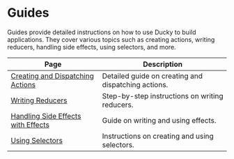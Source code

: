 # Guides

Guides provide detailed instructions on how to use Ducky to build applications. They cover various topics such as creating actions, writing reducers, handling side effects, using selectors, and more.

| Page                                                                        | Description                                         |
|-----------------------------------------------------------------------------|-----------------------------------------------------|
| [Creating and Dispatching Actions](creating-and-dispatching-actions.md)     | Detailed guide on creating and dispatching actions. |
| [Writing Reducers](writing-reducers.md)                                     | Step-by-step instructions on writing reducers.      |
| [Handling Side Effects with Effects](handling-side-effects-with-effects.md) | Guide on writing and using effects.                 |
| [Using Selectors](using-selectors.md)                                       | Instructions on creating and using selectors.       |
